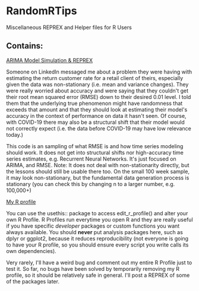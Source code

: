 # RandomRTips
Miscellaneous REPREX and Helper files for R Users 


## Contains: 

[ARIMA Model Simulation & REPREX](https://github.com/CR-Mercado/RandomRTips/blob/master/Returning_Customer_Rate_ARIMA_REPREX.md) 

Someone on LinkedIn messaged me about a problem they were having with estimating the return customer rate for a retail client of theirs, especially given the data was non-stationary (i.e. mean and variance changes). They were really worried about accuracy and were saying that they couldn't get their root mean squared error (RMSE) down to their desired 0.01 level. I told them that the underlying true phenomenon might have randomness that exceeds that amount and that they should look at estimating their model's accuracy in the context of performance on data it hasn't seen. Of course, with COVID-19 there may also be a structural shift that their model would not correctly expect (i.e. the data before COVID-19 may have low relevance today.)

This code is an sampling of what RMSE is and how time series modeling should work. It does not get into structural shifts nor high-accuracy time series estimates, e.g. Recurrent Neural Networks. It's just focused on ARIMA, and RMSE. Note: It does not deal with non-stationarity directly, but the lessons should still be usable there too. On the small 100 week sample, it may look non-stationary, but the fundamental data generation process is stationary (you can check this by changing n to a larger number, e.g. 100,000+)

[My R profile](https://github.com/CR-Mercado/RandomRTips/blob/master/Carlos_R_Profile.R)

You can use the usethis:: package to access edit_r_profile() and alter your own R Profile. R Profiles run everytime you open R and they are 
really useful if you have specific *developer* packages or custom functions you want always available. You should **never** put analysis packages here, 
such as dplyr or ggplot2, because it reduces reproducibility (not everyone is going to have your R profile, so you should ensure every script you write 
calls its own dependencies). 

Very rarely, I'll have a weird bug and comment out my entire R Profile just to test it. So far, no bugs have been solved by temporarily removing my 
R profile, so it should be relatively safe in general. I'll post a REPREX of some of the packages later. 
